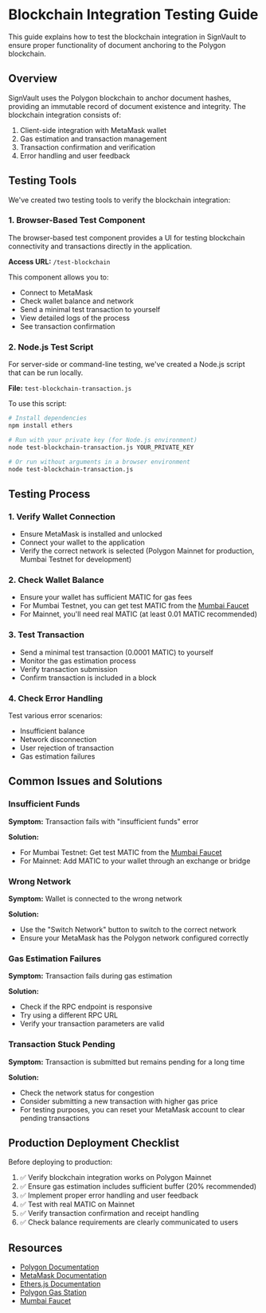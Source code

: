 # Blockchain Integration Testing Guide

This guide explains how to test the blockchain integration in SignVault to ensure proper functionality of document anchoring to the Polygon blockchain.

## Overview

SignVault uses the Polygon blockchain to anchor document hashes, providing an immutable record of document existence and integrity. The blockchain integration consists of:

1. Client-side integration with MetaMask wallet
2. Gas estimation and transaction management
3. Transaction confirmation and verification
4. Error handling and user feedback

## Testing Tools

We've created two testing tools to verify the blockchain integration:

### 1. Browser-Based Test Component

The browser-based test component provides a UI for testing blockchain connectivity and transactions directly in the application.

**Access URL:** `/test-blockchain`

This component allows you to:
- Connect to MetaMask
- Check wallet balance and network
- Send a minimal test transaction to yourself
- View detailed logs of the process
- See transaction confirmation

### 2. Node.js Test Script

For server-side or command-line testing, we've created a Node.js script that can be run locally.

**File:** `test-blockchain-transaction.js`

To use this script:

```bash
# Install dependencies
npm install ethers

# Run with your private key (for Node.js environment)
node test-blockchain-transaction.js YOUR_PRIVATE_KEY

# Or run without arguments in a browser environment
node test-blockchain-transaction.js
```

## Testing Process

### 1. Verify Wallet Connection

- Ensure MetaMask is installed and unlocked
- Connect your wallet to the application
- Verify the correct network is selected (Polygon Mainnet for production, Mumbai Testnet for development)

### 2. Check Wallet Balance

- Ensure your wallet has sufficient MATIC for gas fees
- For Mumbai Testnet, you can get test MATIC from the [Mumbai Faucet](https://mumbaifaucet.com/)
- For Mainnet, you'll need real MATIC (at least 0.01 MATIC recommended)

### 3. Test Transaction

- Send a minimal test transaction (0.0001 MATIC) to yourself
- Monitor the gas estimation process
- Verify transaction submission
- Confirm transaction is included in a block

### 4. Check Error Handling

Test various error scenarios:
- Insufficient balance
- Network disconnection
- User rejection of transaction
- Gas estimation failures

## Common Issues and Solutions

### Insufficient Funds

**Symptom:** Transaction fails with "insufficient funds" error

**Solution:**
- For Mumbai Testnet: Get test MATIC from the [Mumbai Faucet](https://mumbaifaucet.com/)
- For Mainnet: Add MATIC to your wallet through an exchange or bridge

### Wrong Network

**Symptom:** Wallet is connected to the wrong network

**Solution:**
- Use the "Switch Network" button to switch to the correct network
- Ensure your MetaMask has the Polygon network configured correctly

### Gas Estimation Failures

**Symptom:** Transaction fails during gas estimation

**Solution:**
- Check if the RPC endpoint is responsive
- Try using a different RPC URL
- Verify your transaction parameters are valid

### Transaction Stuck Pending

**Symptom:** Transaction is submitted but remains pending for a long time

**Solution:**
- Check the network status for congestion
- Consider submitting a new transaction with higher gas price
- For testing purposes, you can reset your MetaMask account to clear pending transactions

## Production Deployment Checklist

Before deploying to production:

1. ✅ Verify blockchain integration works on Polygon Mainnet
2. ✅ Ensure gas estimation includes sufficient buffer (20% recommended)
3. ✅ Implement proper error handling and user feedback
4. ✅ Test with real MATIC on Mainnet
5. ✅ Verify transaction confirmation and receipt handling
6. ✅ Check balance requirements are clearly communicated to users

## Resources

- [Polygon Documentation](https://wiki.polygon.technology/)
- [MetaMask Documentation](https://docs.metamask.io/)
- [Ethers.js Documentation](https://docs.ethers.org/v6/)
- [Polygon Gas Station](https://polygonscan.com/gastracker)
- [Mumbai Faucet](https://mumbaifaucet.com/)
